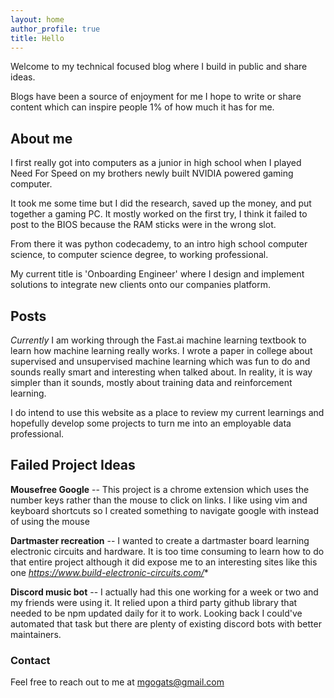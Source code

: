 ```yaml
--- 
layout: home 
author_profile: true
title: Hello
--- 
```


Welcome to my technical focused blog where I build in public and share ideas.

Blogs have been a source of enjoyment for me I hope to write or share content which can inspire people 1% of how much it has for me. 

## About me 

I first really got into computers as a junior in high school when I played Need For Speed on my brothers newly built NVIDIA powered gaming computer. 

It took me some time but I did the research, saved up the money, and put together a gaming PC. It mostly worked on the first try, I think it failed to post to the BIOS because the RAM sticks were in the wrong slot.

From there it was python codecademy, to an intro high school computer science, to computer science degree, to working professional. 

My current title is 'Onboarding Engineer' where I design and implement solutions to integrate new clients onto our companies platform. 

## Posts 

*Currently* I am working through the Fast.ai machine learning textbook to learn how machine learning really works. I wrote a paper in college about supervised and unsupervised machine learning which was fun to do and sounds really smart and interesting when talked about. In reality, it is way simpler than it sounds, mostly about training data and reinforcement learning. 

I do intend to use this website as a place to review my current learnings and hopefully develop some projects to turn me into an employable data professional.

## Failed Project Ideas 

**Mousefree Google** -- This project is a chrome extension which uses the number keys rather than the mouse to click on links. I like using vim and keyboard shortcuts so I created something to navigate google with instead of using the mouse

**Dartmaster recreation** -- I wanted to create a dartmaster board learning electronic circuits and hardware. It is too time consuming to learn how to do that entire project although it did expose me to an interesting sites like this one *https://www.build-electronic-circuits.com/** 

**Discord music bot** -- I actually had this one working for a week or two and my friends were using it. It relied upon a third party github library that needed to be npm updated daily for it to work. Looking back I could've automated that task but there are plenty of existing discord bots with better maintainers.

### Contact

Feel free to reach out to me at mgogats@gmail.com


